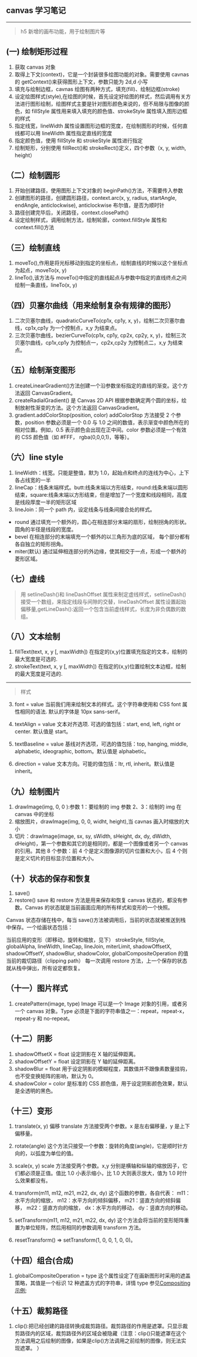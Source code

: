 ## canvas 学习笔记

---

> h5 新增的画布功能，用于绘制图片等

## (一) 绘制矩形过程

1. 获取 canvas 对象
2. 取得上下文(context)，它是一个封装很多绘图功能的对象。需要使用 cavnas 的 getContext()来获得图形上下文，参数只能为 2d,d 小写
3. 填充与绘制边框，cavnas 绘图有两种方式，填充(fill)、绘制边框(stroke)
4. 设定绘图样式(style),在绘图的时候，首先设定好绘图的样式，然后调用有关方法进行图形绘制，绘图样式主要是针对图形颜色来说的，但不局限与图像的颜色，如 fillStyle 属性用来填入填充的颜色值、strokeStyle 属性填入图形边框的样式
5. 指定线宽，lineWidth 属性设置图形边框的宽度，在绘制图形的时候，任何直线都可以用 lineWidth 属性指定直线的宽度
6. 指定颜色值，使用 fillStyle 和 strokeStyle 属性进行指定
7. 绘制矩形，分别使用 fillRect()和 strokeRect()定义，四个参数（x, y, width, height）

## （二）绘制圆形

1. 开始创建路径，使用图形上下文对象的 beginPath()方法，不需要传入参数
2. 创建图形的路径，创建圆形路径，context.arc(x, y, radius, startAngle, endAngle, anticlockwise), anticlockwise 布尔值，是否为顺时针
3. 路径创建完毕后，关闭路径，context.closePath()
4. 设定绘制样式，调用绘制方法，绘制轮廓，context.fillStyle 属性和 context.fill()方法

## （三）绘制直线

1. moveTo(),作用是将光标移动到指定的坐标点，绘制直线的时候以这个坐标点为起点，moveTo(x, y)
2. lineTo(),该方法与 moveTo()中指定的直线起点与参数中指定的直线终点之间绘制一条直线，lineTo(x, y)

## （四）贝塞尔曲线（用来绘制复杂有规律的图形）

1. 二次贝塞尔曲线，quadraticCurveTo(cp1x, cp1y, x, y)，绘制二次贝塞尔曲线，cp1x,cp1y 为一个控制点，x,y 为结束点。
2. 三次贝塞尔曲线，bezierCurveTo(cp1x, cp1y, cp2x, cp2y, x, y)，绘制三次贝塞尔曲线，cp1x,cp1y 为控制点一，cp2x,cp2y 为控制点二，x,y 为结束点。

## （五）绘制渐变图形

1. createLinearGradient()方法创建一个沿参数坐标指定的直线的渐变。这个方法返回 CanvasGradient。
2. createRadialGradient() 是 Canvas 2D API 根据参数确定两个圆的坐标，绘制放射性渐变的方法。这个方法返回 CanvasGradient。
3. gradient.addColorStop(position, color) addColorStop 方法接受 2 个参数，position 参数必须是一个 0.0 与 1.0 之间的数值，表示渐变中颜色所在的相对位置。例如，0.5 表示颜色会出现在正中间。color 参数必须是一个有效的 CSS 颜色值（如 #FFF， rgba(0,0,0,1)，等等）。

## （六）line style

1. lineWidth：线宽。只能是整值，默为 1.0，起始点和终点的连线为中心，上下各占线宽的一半
2. lineCap：线条末端样式。butt:线条末端以方形结束，round:线条末端以圆形结束，square:线条末端以方形结束，但是增加了一个宽度和线段相同，高度是线段厚度一半的矩形区域
3. lineJoin：同一个 path 内，设定线条与线条间接合处的样式。

- round
  通过填充一个额外的，圆心在相连部分末端的扇形，绘制拐角的形状。 圆角的半径是线段的宽度。
- bevel
  在相连部分的末端填充一个额外的以三角形为底的区域， 每个部分都有各自独立的矩形拐角。
- miter(默认)
  通过延伸相连部分的外边缘，使其相交于一点，形成一个额外的菱形区域。

## （七）虚线

> 用 setlineDash()和 lineDashOffset 属性来制定虚线样式，setlineDash()接受一个数组，来指定线段与间隙的交替，lineDashOffset 属性设置起始偏移量,getLineDash():返回一个包含当前虚线样式，长度为非负偶数的数组。

## （八）文本绘制

1. fillText(text, x, y [, maxWidth])
   在指定的(x,y)位置填充指定的文本，绘制的最大宽度是可选的.
2. strokeText(text, x, y [, maxWidth])
   在指定的(x,y)位置绘制文本边框，绘制的最大宽度是可选的.

---

> 样式

3. font = value
   当前我们用来绘制文本的样式。这个字符串使用和 CSS font 属性相同的语法. 默认的字体是 10px sans-serif。

4. textAlign = value
   文本对齐选项. 可选的值包括：start, end, left, right or center. 默认值是 start。

5. textBaseline = value
   基线对齐选项，可选的值包括：top, hanging, middle, alphabetic, ideographic, bottom。默认值是 alphabetic。

6. direction = value
   文本方向。可能的值包括：ltr, rtl, inherit。默认值是 inherit。

## （九）绘制图片

1. drawImage(img, 0, 0 ):参数 1：要绘制的 img 参数 2、3：绘制的 img 在 canvas 中的坐标
2. 缩放图片，drawImage(img, 0, 0, widht, height),当 cavnas 画入时缩放的大小
3. 切片：drawImage(image, sx, sy, sWidth, sHeight, dx, dy, dWidth, dHeight)，第一个参数和其它的是相同的，都是一个图像或者另一个 canvas 的引用。其他 8 个参数：前 4 个是定义图像源的切片位置和大小，后 4 个则是定义切片的目标显示位置和大小。

## （十）状态的保存和恢复

1. save()
2. restore()
   save 和 restore 方法是用来保存和恢复 canvas 状态的，都没有参数。Canvas 的状态就是当前画面应用的所有样式和变形的一个快照。

Canvas 状态存储在栈中，每当 save()方法被调用后，当前的状态就被推送到栈中保存。一个绘画状态包括：

当前应用的变形（即移动，旋转和缩放，见下）
strokeStyle, fillStyle, globalAlpha, lineWidth, lineCap, lineJoin, miterLimit, shadowOffsetX, shadowOffsetY, shadowBlur, shadowColor, globalCompositeOperation 的值
当前的裁切路径（clipping path）
每一次调用 restore 方法，上一个保存的状态就从栈中弹出，所有设定都恢复。

## （十一）图片样式

1. createPattern(image, type) Image 可以是一个 Image 对象的引用，或者另一个 canvas 对象。Type 必须是下面的字符串值之一：repeat，repeat-x，repeat-y 和 no-repeat。

## （十二）阴影

1. shadowOffsetX = float 设定阴影在 X 轴的延伸距离。
2. shadowOffsetY = float 设定阴影在 Y 轴的延伸距离。
3. shadowBlur = float 用于设定阴影的模糊程度，其数值并不跟像素数量挂钩，也不受变换矩阵的影响，默认为 0。
4. shadowColor = color 是标准的 CSS 颜色值，用于设定阴影颜色效果，默认是全透明的黑色。

## （十三）变形

1. translate(x, y) 偏移 translate 方法接受两个参数。x 是左右偏移量，y 是上下偏移量。
2. rotate(angle) 这个方法只接受一个参数：旋转的角度(angle)，它是顺时针方向的，以弧度为单位的值。
3. scale(x, y) scale 方法接受两个参数。x,y 分别是横轴和纵轴的缩放因子，它们都必须是正值。值比 1.0 小表示缩小，比 1.0 大则表示放大，值为 1.0 时什么效果都没有。
4. transform(m11, m12, m21, m22, dx, dy)
   这个函数的参数，各自代表：
   m11：水平方向的缩放，
   m12：水平方向的倾斜偏移，
   m21：竖直方向的倾斜偏移，
   m22：竖直方向的缩放，
   dx：水平方向的移动，
   dy：竖直方向的移动。

5. setTransform(m11, m12, m21, m22, dx, dy) 这个方法会将当前的变形矩阵重置为单位矩阵，然后用相同的参数调用 transform 方法。
6. resetTransform() => setTransform(1, 0, 0, 1, 0, 0)。

## （十四）组合(合成)

1. globalCompositeOperation = type 这个属性设定了在画新图形时采用的遮盖策略，其值是一个标识 12 种遮盖方式的字符串，详情 type 参见[Compositing 示例](https://segmentfault.com/a/1190000016031115#articleHeader32);

## （十五）裁剪路径
1. clip():把已经创建的路径转换成裁剪路径。裁剪路径的作用是遮罩。只显示裁剪路径内的区域，裁剪路径外的区域会被隐藏（注意：clip()只能遮罩在这个方法调用之后绘制的图像，如果是clip()方法调用之前绘制的图像，则无法实现遮罩。 ）